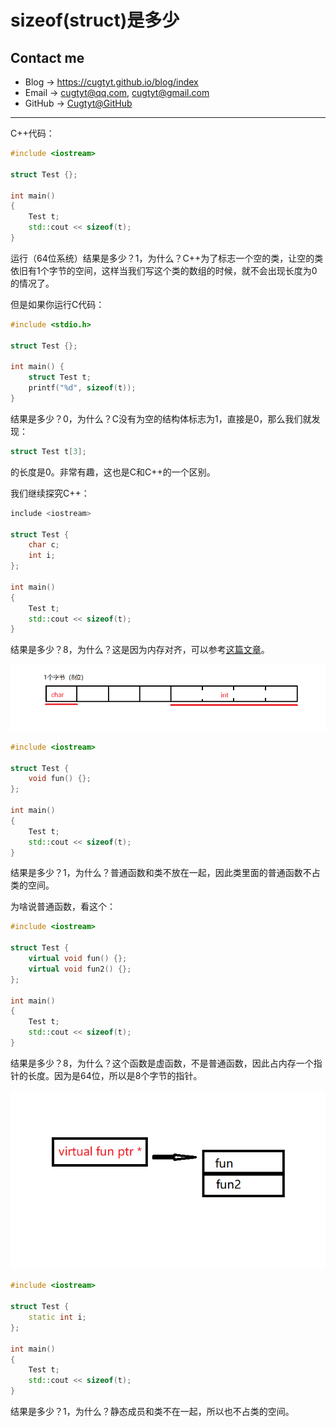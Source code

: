 # sizeof(struct)是多少

## Contact me

* Blog -> <https://cugtyt.github.io/blog/index>
* Email -> <cugtyt@qq.com>, <cugtyt@gmail.com>
* GitHub -> [Cugtyt@GitHub](https://github.com/Cugtyt)

---

C++代码：

``` c++
#include <iostream>

struct Test {};

int main()
{
    Test t;
    std::cout << sizeof(t);
}
```

运行（64位系统）结果是多少？1，为什么？C++为了标志一个空的类，让空的类依旧有1个字节的空间，这样当我们写这个类的数组的时候，就不会出现长度为0的情况了。

但是如果你运行C代码：

``` c
#include <stdio.h>

struct Test {};

int main() {
    struct Test t;
    printf("%d", sizeof(t));
}
```

结果是多少？0，为什么？C没有为空的结构体标志为1，直接是0，那么我们就发现：

``` c
struct Test t[3];
```

的长度是0。非常有趣，这也是C和C++的一个区别。

我们继续探究C++：

``` c++
include <iostream>

struct Test {
    char c;
    int i;
};

int main()
{
    Test t;
    std::cout << sizeof(t);
}
```

结果是多少？8，为什么？这是因为内存对齐，可以参考[这篇文章](https://cugtyt.github.io/blog/2018/07211744)。

![type2](R/type2.png)

``` c++
#include <iostream>

struct Test {
    void fun() {};
};

int main()
{
    Test t;
    std::cout << sizeof(t);
}
```

结果是多少？1，为什么？普通函数和类不放在一起，因此类里面的普通函数不占类的空间。

为啥说普通函数，看这个：

``` c++
#include <iostream>

struct Test {
    virtual void fun() {};
    virtual void fun2() {};
};

int main()
{
    Test t;
    std::cout << sizeof(t);
}
```

结果是多少？8，为什么？这个函数是虚函数，不是普通函数，因此占内存一个指针的长度。因为是64位，所以是8个字节的指针。

![sizeof-class-1](R/sizeof-class-1.png)

``` c++
#include <iostream>

struct Test {
    static int i;
};

int main()
{
    Test t;
    std::cout << sizeof(t);
}
```

结果是多少？1，为什么？静态成员和类不在一起，所以也不占类的空间。